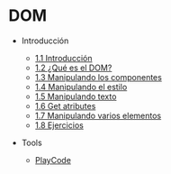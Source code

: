 # DOM

- Introducción
  
  - [1.1 Introducción](/08-dom/1.1-intro)
  - [1.2 ¿Qué es el DOM?](/08-dom/1.2-que-es-el-dom)
  - [1.3 Manipulando los componentes](/08-dom/1.3-manipulando-los-componentes)
  - [1.4 Manipulando el estilo](/08-dom/1.4-manipulando-el-estilo)
  - [1.5 Manipulando texto](/08-dom/1.5-manipulando-texto)
  - [1.6 Get atributes](/08-dom/1.6-get-atributes)
  - [1.7 Manipulando varios elementos](/08-dom/1.7-manipulando-varios-elementos)
  - [1.8 Ejercicios](/08-dom/1.8-ejercicios)

- Tools

  - [PlayCode](https://playcode.io/online-javascript-editor)
  